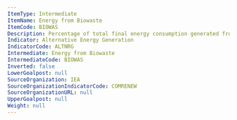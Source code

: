 ```yaml
---
ItemType: Intermediate
ItemName: Energy from Biowaste
ItemCode: BIOWAS
Description: Percentage of total final energy consumption generated from Biowaste(?)
Indicator: Alternative Energy Generation
IndicatorCode: ALTNRG
Intermediate: Energy from Biowaste
IntermediateCode: BIOWAS
Inverted: false
LowerGoalpost: null
SourceOrganization: IEA
SourceOrganizationIndicatorCode: COMRENEW
SourceOrganizationURL: null
UpperGoalpost: null
Weight: null
---
```


